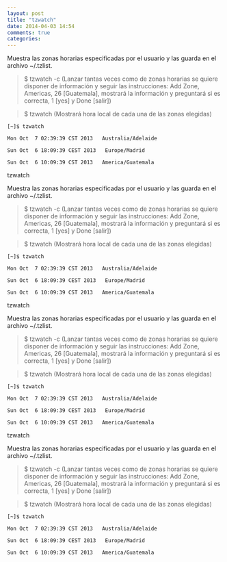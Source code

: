 ```yaml
---
layout: post
title: "tzwatch"
date: 2014-04-03 14:54
comments: true
categories: 
---
```

Muestra las zonas horarias especificadas por el usuario y las guarda en el archivo ~/.tzlist. 

>$ tzwatch -c (Lanzar tantas veces como de zonas horarias se quiere disponer de información y seguir las instrucciones: Add Zone, Americas, 26 [Guatemala], mostrará la información y preguntará si es correcta, 1 [yes] y Done [salir])

>$ tzwatch (Mostrará hora local de cada una de las zonas elegidas)

	[~]$ tzwatch

	Mon Oct  7 02:39:39 CST 2013   Australia/Adelaide

	Sun Oct  6 18:09:39 CEST 2013   Europe/Madrid

	Sun Oct  6 10:09:39 CST 2013   America/Guatemala

tzwatch

Muestra las zonas horarias especificadas por el usuario y las guarda en el archivo ~/.tzlist. 

>$ tzwatch -c (Lanzar tantas veces como de zonas horarias se quiere disponer de información y seguir las instrucciones: Add Zone, Americas, 26 [Guatemala], mostrará la información y preguntará si es correcta, 1 [yes] y Done [salir])

>$ tzwatch (Mostrará hora local de cada una de las zonas elegidas)

	[~]$ tzwatch

	Mon Oct  7 02:39:39 CST 2013   Australia/Adelaide

	Sun Oct  6 18:09:39 CEST 2013   Europe/Madrid

	Sun Oct  6 10:09:39 CST 2013   America/Guatemala

tzwatch

Muestra las zonas horarias especificadas por el usuario y las guarda en el archivo ~/.tzlist. 

>$ tzwatch -c (Lanzar tantas veces como de zonas horarias se quiere disponer de información y seguir las instrucciones: Add Zone, Americas, 26 [Guatemala], mostrará la información y preguntará si es correcta, 1 [yes] y Done [salir])

>$ tzwatch (Mostrará hora local de cada una de las zonas elegidas)

	[~]$ tzwatch

	Mon Oct  7 02:39:39 CST 2013   Australia/Adelaide

	Sun Oct  6 18:09:39 CEST 2013   Europe/Madrid

	Sun Oct  6 10:09:39 CST 2013   America/Guatemala

tzwatch

Muestra las zonas horarias especificadas por el usuario y las guarda en el archivo ~/.tzlist. 

>$ tzwatch -c (Lanzar tantas veces como de zonas horarias se quiere disponer de información y seguir las instrucciones: Add Zone, Americas, 26 [Guatemala], mostrará la información y preguntará si es correcta, 1 [yes] y Done [salir])

>$ tzwatch (Mostrará hora local de cada una de las zonas elegidas)

	[~]$ tzwatch

	Mon Oct  7 02:39:39 CST 2013   Australia/Adelaide

	Sun Oct  6 18:09:39 CEST 2013   Europe/Madrid

	Sun Oct  6 10:09:39 CST 2013   America/Guatemala


